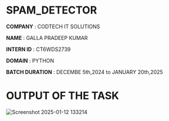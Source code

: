 # SPAM_DETECTOR

**COMPANY** : CODTECH IT SOLUTIONS

**NAME** : GALLA PRADEEP KUMAR

**INTERN ID** : CT6WDS2739

**DOMAIN** : PYTHON

**BATCH DURATION** : DECEMBE 5th,2024 to JANUARY 20th,2025

# OUTPUT OF THE TASK

![Screenshot 2025-01-12 133214](https://github.com/user-attachments/assets/7315d175-c46c-42e8-aeb4-dac21f2b393e)
